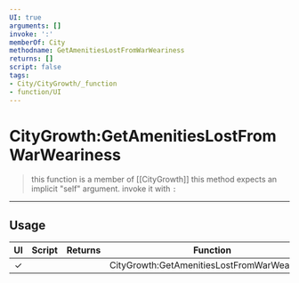 ```yaml
---
UI: true
arguments: []
invoke: ':'
memberOf: City
methodname: GetAmenitiesLostFromWarWeariness
returns: []
script: false
tags:
- City/CityGrowth/_function
- function/UI
---
```

# CityGrowth:GetAmenitiesLostFromWarWeariness
> this function is a member of [[CityGrowth]]
> this method expects an implicit "self" argument. invoke it with `:`
-----
## Usage
|  UI | Script | Returns | Function | Arguments |
|:---:|:------:|-------:|:--------:|:---------|
|✓| ||CityGrowth:GetAmenitiesLostFromWarWeariness||
